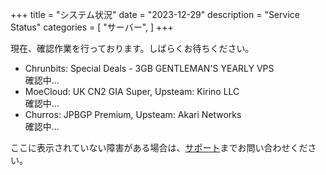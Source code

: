 +++
title = "システム状況"
date = "2023-12-29"
description = "Service Status"
categories = [
    "サーバー",
]
+++

<style> .success { color: green; } .failure { color: red; } </style>
<nav id=TableOfContents></nav>
<div id="result">現在、確認作業を行っております。しばらくお待ちください。</div>
<ul>
<li>Chrunbits: Special Deals - 3GB GENTLEMAN'S YEARLY VPS<div id="asuhara" class="loading">確認中...</div></li>
<li>MoeCloud: UK CN2 GIA Super, Upsteam: Kirino LLC <div id="kirino" class="loading">確認中...</div></li>
<li>Churros: JPBGP Premium, Upsteam: Akari Networks<div id="akari" class="loading">確認中...</div></li>
</ul>
<p>ここに表示されていない障害がある場合は、<a href=/support>サポート</a>までお問い合わせください。</p>

<script>
function checkWebsite(url, resultElement) {
    resultElement.className = 'loading';

    return fetch(url)
        .then(response => {
            if (response.ok) {
                resultElement.className = 'success';
                resultElement.textContent = '利用可能';
                return true;
            } else {
                resultElement.className = 'failure';
                resultElement.textContent = '機能停止';
                return false;
            }
        })
        .catch(error => {
            resultElement.className = 'failure';
            resultElement.textContent = '機能停止';
            return false;
        });
}


document.addEventListener('DOMContentLoaded', async function () {
    var asuharaElement = document.getElementById('asuhara');
    var kirinoElement = document.getElementById('kirino');
    var akariElement = document.getElementById('akari');
    var resultElement = document.getElementById('result');

    async function checkAllWebsites() {
        try {
            const results = await Promise.all([
                checkWebsite('https://asuhara.eu.org', asuharaElement),
                checkWebsite('https://kirino.asuhara.eu.org', kirinoElement),
                checkWebsite('https://akari.asuhara.eu.org', akariElement)
            ]);

            if (results.every(result => result)) {
                resultElement.textContent = 'すべてのサーバーは正常に稼働しています。';
            } else {
                resultElement.textContent = '一部のサーバーが利用できません。';
            }
        } catch (error) {
            resultElement.textContent = '一部のサーバーが利用できません。';
        }
    }

    await checkAllWebsites();
});


</script>
